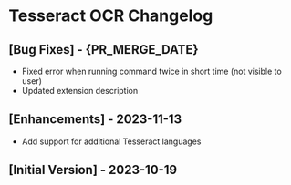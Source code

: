 # Tesseract OCR Changelog

## [Bug Fixes] - {PR_MERGE_DATE}

- Fixed error when running command twice in short time (not visible to user)
- Updated extension description

## [Enhancements] - 2023-11-13

- Add support for additional Tesseract languages

## [Initial Version] - 2023-10-19
